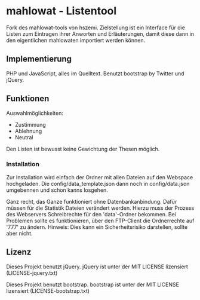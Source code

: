 mahlowat - Listentool
========

Fork des mahlowat-tools von hszemi. 
Zielstellung ist ein Interface für die Listen 
zum Eintragen ihrer Anworten und Erläuterungen, 
damit diese dann in den eigentlichen mahlowaten 
importiert werden können.

Implementierung
---------------

PHP und JavaScript, alles im Quelltext.
Benutzt bootstrap by Twitter und jQuery.

Funktionen
----------

Auswahlmöglichkeiten:
* Zustimmung
* Ablehnung
* Neutral

Den Listen ist bewusst keine Gewichtung der Thesen möglich.

### Installation


Zur Installation wird einfach der Ordner mit allen Dateien auf den Webspace hochgeladen.
Die config/data_template.json dann noch in config/data.json umgebennen und schon kanns losgehen.

Ganz recht, das Ganze funktioniert ohne Datenbankanbindung. Dafür müssen für die Statistik Dateien verändert werden.
Hierzu muss der Prozess des Webservers Schreibrechte für den 'data'-Ordner bekommen. 
Bei Problemen sollte es funktionieren, über den FTP-Client die Ordnerrechte auf '777' zu ändern. 
Hinweis: Dies kann ein Sicherheitsrisiko darstellen, sollte aber nicht.


Lizenz
------
Dieses Projekt benutzt jQuery. jQuery ist unter der MIT LICENSE lizensiert (LICENSE-jquery.txt)

Dieses Projekt benutzt bootstrap. bootstrap ist unter der MIT LICENSE lizensiert (LICENSE-bootstrap.txt)